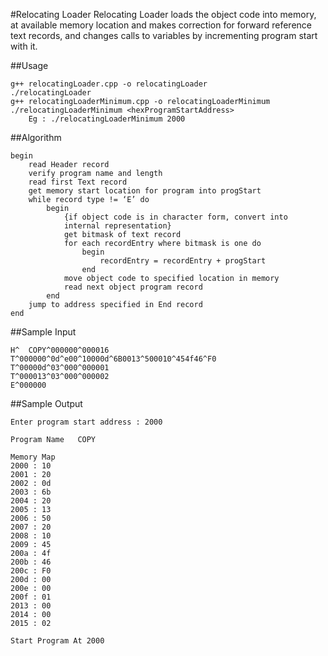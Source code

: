 #Relocating Loader
Relocating Loader loads the object code into memory, at available memory location and makes correction for forward reference text records, and changes calls to variables by incrementing program start with it.

##Usage
```
g++ relocatingLoader.cpp -o relocatingLoader
./relocatingLoader
g++ relocatingLoaderMinimum.cpp -o relocatingLoaderMinimum
./relocatingLoaderMinimum <hexProgramStartAddress>
	Eg : ./relocatingLoaderMinimum 2000
```

##Algorithm
```
begin
	read Header record
	verify program name and length
	read first Text record
	get memory start location for program into progStart
	while record type != ‘E’ do
		begin
			{if object code is in character form, convert into
			internal representation}
			get bitmask of text record
			for each recordEntry where bitmask is one do
				begin
					recordEntry = recordEntry + progStart
				end
			move object code to specified location in memory
			read next object program record
		end
	jump to address specified in End record
end
```

##Sample Input
```
H^  COPY^000000^000016
T^000000^0d^e00^10000d^6B0013^500010^454f46^F0
T^00000d^03^000^000001
T^000013^03^000^000002
E^000000
```

##Sample Output
```
Enter program start address : 2000

Program Name   COPY

Memory Map 
2000 : 10
2001 : 20
2002 : 0d
2003 : 6b
2004 : 20
2005 : 13
2006 : 50
2007 : 20
2008 : 10
2009 : 45
200a : 4f
200b : 46
200c : F0
200d : 00
200e : 00
200f : 01
2013 : 00
2014 : 00
2015 : 02

Start Program At 2000
```